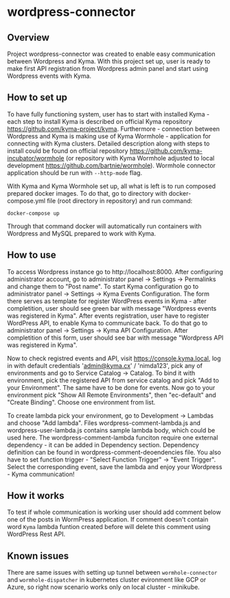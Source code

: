 # wordpress-connector
## Overview
Project wordpress-connector was created to enable easy communication between Wordpress and Kyma. With this project set up, user is ready to make first API registration from Wordpress admin panel and start using Wordpress events with Kyma.
## How to set up
To have fully functioning system, user has to start with installed Kyma - each step to install Kyma is described on official Kyma repository https://github.com/kyma-project/kyma. Furthermore - connection between Wordpress and Kyma is making use of Kyma Wormhole - application for connecting with Kyma clusters. Detailed description along with steps to install could be found on official repository https://github.com/kyma-incubator/wormhole (or repository with Kyma Wormhole adjusted to local development https://github.com/bartnie/wormhole). Wormhole connector application should be run with `--http-mode` flag. 

With Kyma and Kyma Wormhole set up, all what is left is to run composed prepared docker images. To do that, go to directory with docker-compose.yml file (root directory in repository) and run command:
```
docker-compose up
```
Through that command docker will automatically run containers with Wordpress and MySQL prepared to work with Kyma.
## How to use
To access Wordpress instance go to http://localhost:8000. After configuring administrator account, go to administrator panel -> Settings -> Permalinks and change them to "Post name". To start Kyma configuration go to administrator panel -> Settings -> Kyma Events Configuration. The form there serves as template for register WordPress events in Kyma  - after completition, user should see green bar with message "Wordpress events was registered in Kyma". After events registration, user have to register WordPress API, to enable Kyma to communicate back. To do that go to administrator panel -> Settings -> Kyma API Configuration. After completition of this form, user should see bar with message "Wordpress API was registered in Kyma".

Now to check registred events and API, visit https://console.kyma.local, log in with default credentials 'admin@kyma.cx' / 'nimda123', pick any of environments and go to Service Catalog -> Catalog. To bind it with environment, pick the registered API from service catalog and pick "Add to your Environment". The same have to be done for events. Now go to your environment pick "Show All Remote Environments", then "ec-default" and "Create Binding". Choose one environment from list.

To create lambda pick your environment, go to Development -> Lambdas and choose "Add lambda". Files wordpress-comment-lambda.js and wordpress-user-lambda.js contains sample lambda body, which could be used here. The wordpress-comment-lambda funciton require one external dependency - it can be added in Dependency section. Dependency definition can be found in wordpress-comment-deoendencies file. You also have to set function trigger - "Select Function Trigger" -> "Event Trigger". Select the corresponding event, save the lambda and enjoy your Wordpress - Kyma communication!

## How it works
To test if whole communication is working user should add comment below one of the posts in WormPress application. If comment doesn't contain word `Kyma` lambda funtion created before will delete this comment using WordPress Rest API.


## Known issues
There are same issues with setting up tunnel between `wormhole-connector` and `wormhole-dispatcher` in kubernetes cluster evironment like GCP or Azure, so right now scenario works only on local cluster - minikube.
